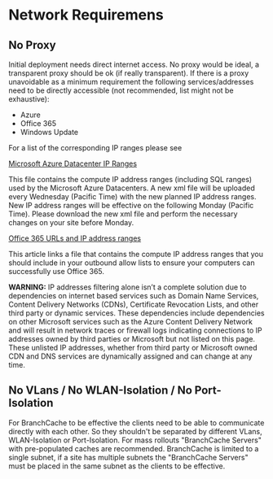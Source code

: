 # Network Requiremens

## No Proxy

Initial deployment needs direct internet access. No proxy would be ideal, a transparent proxy should be ok (if really transparent). If there is a proxy unavoidable as a minimum requirement the following services/addresses need to be directly accessible (not recommended, list might not be exhaustive):  
  
* Azure
* Office 365
* Windows Update
  
For a list of the corresponding IP ranges please see 

[Microsoft Azure Datacenter IP Ranges](https://www.microsoft.com/en-us/download/details.aspx?id=41653)  
  
This file contains the compute IP address ranges (including SQL ranges) used by the Microsoft Azure Datacenters. A new xml file will be uploaded every Wednesday (Pacific Time) with the new planned IP address ranges. New IP address ranges will be effective on the following Monday (Pacific Time). Please download the new xml file and perform the necessary changes on your site before Monday.
  
[Office 365 URLs and IP address ranges](https://support.office.com/en-us/article/Office-365-URLs-and-IP-address-ranges-8548a211-3fe7-47cb-abb1-355ea5aa88a2)  

This article links a file that contains the compute IP address ranges that you should include in your outbound allow lists to ensure your computers can successfully use Office 365.
   
**WARNING:** IP addresses filtering alone isn’t a complete solution due to dependencies on internet based services such as Domain Name Services, Content Delivery Networks (CDNs), Certificate Revocation Lists, and other third party or dynamic services. These dependencies include dependencies on other Microsoft services such as the Azure Content Delivery Network and will result in network traces or firewall logs indicating connections to IP addresses owned by third parties or Microsoft but not listed on this page. These unlisted IP addresses, whether from third party or Microsoft owned CDN and DNS services are dynamically assigned and can change at any time.  
  
## No VLans / No WLAN-Isolation / No Port-Isolation
  
For BranchCache to be effective the clients need to be able to communicate directly with each other. So they shouldn't be separated by different VLans, WLAN-Isolation or Port-Isolation. For mass rollouts "BranchCache Servers" with pre-populated caches are recommended. BranchCache is limited to a single subnet, if a site has multiple subnets the "BranchCache Servers" must be placed in the same subnet as the clients to be effective.  
